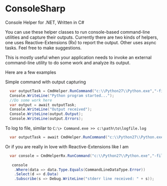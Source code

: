 ConsoleSharp
============

Console Helper for .NET, Written in C#

You can use these helper classes to run console-based command-line utilities and capture their outputs. Currently there are two kinds of helpers, one uses Reactive-Extensions (Rx) to report the output. Other uses async tasks. Feel free to make suggestions.

This is mostly useful when your application needs to invoke an external command-line utility to do some work and analyze its output.

Here are a few examples

 Simple command with output capturing

```csharp
  var outputTask = CmdHelper.RunCommand("c:\\Python27\\Python.exe","-file c:\\path\\to\\myprogram.py");
  Console.WriteLine("Python program started...");
  //Do some work here
  var output = await outputTask;
  Console.WriteLine("Output received");
  Console.WriteLine(output.Output);
  Console.WriteLine(output.Errors);
```
  
 To log to file, similar to ```C:\> Command.exe >> c:\path\to\logfile.log```

```csharp
  var outputTask = await CmdHelper.RunCommand("c:\\Python27\\Python.exe","-file c:\\path\\to\\myprogram.py", "c:\\path\\to\\workingdir", "c:\\path\\to\\logfile.log");
```

Or if you are really in love with Reactive-Extensions like I am

```csharp
  var console = CmdHelperRx.RunCommand("c:\\Python27\\Python.exe","-file c:\\path\\to\\myprogram.py", "c:\\path\\to\\workingdir");
  
   console
    .Where(data => data.Type.Equals(CommandLineDataType.Error))
    .Select(d => d.Data)
    .Subscribe(s => Debug.WriteLine("stderr line received: " + s));
```
